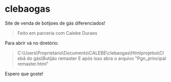 # clebaogas
Site de venda de botijoes de gás diferenciados!
>Feito em parceria com Calebe Duraes

Para abrir vá no diretório:
>C:\Users\Proprietario\Documents\CALEBE\clebaogas\Htmlprojetos\Clebã do gás\Butijão remaster
E após isso abra o arquivo "Pgn_principal remaster.html"

Espero que goste!
